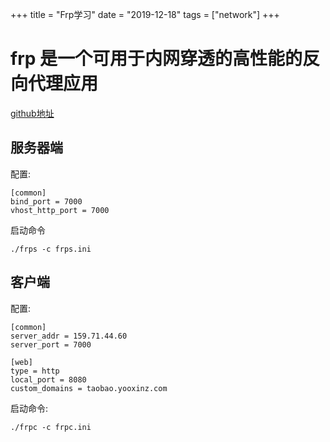 +++
title = "Frp学习"
date = "2019-12-18"
tags = ["network"]
+++

#  frp 是一个可用于内网穿透的高性能的反向代理应用

[github地址](https://github.com/fatedier/frp)

## 服务器端
配置:
```
[common]
bind_port = 7000
vhost_http_port = 7000
```
启动命令
```
./frps -c frps.ini
```

## 客户端
配置:
```
[common]
server_addr = 159.71.44.60
server_port = 7000

[web]
type = http
local_port = 8080
custom_domains = taobao.yooxinz.com
```
启动命令:
```
./frpc -c frpc.ini
```
